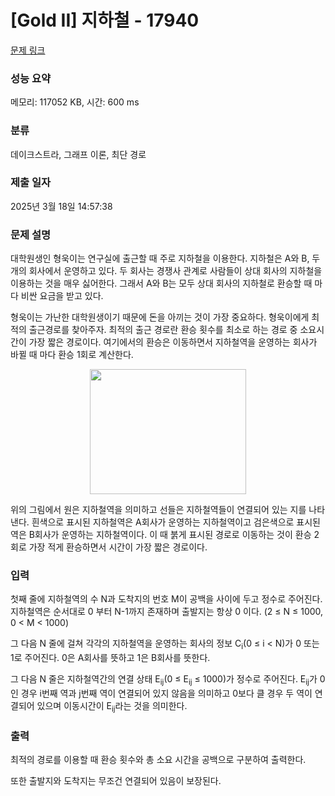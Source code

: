 # [Gold II] 지하철 - 17940 

[문제 링크](https://www.acmicpc.net/problem/17940) 

### 성능 요약

메모리: 117052 KB, 시간: 600 ms

### 분류

데이크스트라, 그래프 이론, 최단 경로

### 제출 일자

2025년 3월 18일 14:57:38

### 문제 설명

<p>대학원생인 형욱이는 연구실에 출근할 때 주로 지하철을 이용한다. 지하철은 A와 B, 두 개의 회사에서 운영하고 있다. 두 회사는 경쟁사 관계로 사람들이 상대 회사의 지하철을 이용하는 것을 매우 싫어한다. 그래서 A와 B는 모두 상대 회사의 지하철로 환승할 때 마다 비싼 요금을 받고 있다. </p>

<p>형욱이는 가난한 대학원생이기 때문에 돈을 아끼는 것이 가장 중요하다. 형욱이에게 최적의 출근경로를 찾아주자. 최적의 출근 경로란 환승 횟수를 최소로 하는 경로 중 소요시간이 가장 짧은 경로이다. 여기에서의 환승은 이동하면서 지하철역을 운영하는 회사가 바뀔 때 마다 환승 1회로 계산한다.</p>

<p style="text-align: center;"><img alt="" src="https://upload.acmicpc.net/1709d1f1-6a5e-4e5a-a662-734f14d3af38/-/preview/" style="height: 200px; width: 250px;"></p>

<p>위의 그림에서 원은 지하철역을 의미하고 선들은 지하철역들이 연결되어 있는 지를 나타낸다. 흰색으로 표시된 지하철역은 A회사가 운영하는 지하철역이고 검은색으로 표시된 역은 B회사가 운영하는 지하철역이다. 이 때 붉게 표시된 경로로 이동하는 것이 환승 2회로 가장 적게 환승하면서 시간이 가장 짧은 경로이다.</p>

### 입력 

 <p>첫째 줄에 지하철역의 수 N과 도착지의 번호 M이 공백을 사이에 두고 정수로 주어진다. 지하철역은 순서대로 0 부터 N-1까지 존재하며 출발지는 항상 0 이다. (2 ≤ N ≤ 1000, 0 < M < 1000)</p>

<p>그 다음 N 줄에 걸쳐 각각의 지하철역을 운영하는 회사의 정보 C<sub>i</sub>(0 ≤  i < N)가 0 또는 1로 주어진다. 0은 A회사를 뜻하고 1은 B회사를 뜻한다.</p>

<p>그 다음 N 줄은 지하철역간의 연결 상태 E<sub>ij</sub>(0 ≤ E<sub>ij</sub> ≤ 1000)가 정수로 주어진다.  E<sub>ij</sub>가 0인 경우 i번째 역과 j번째 역이 연결되어 있지 않음을 의미하고 0보다 클 경우 두 역이 연결되어 있으며 이동시간이 E<sub>ij</sub>라는 것을 의미한다.</p>

### 출력 

 <p>최적의 경로를 이용할 때 환승 횟수와 총 소요 시간을 공백으로 구분하여 출력한다.</p>

<p>또한 출발지와 도착지는 무조건 연결되어 있음이 보장된다.</p>

